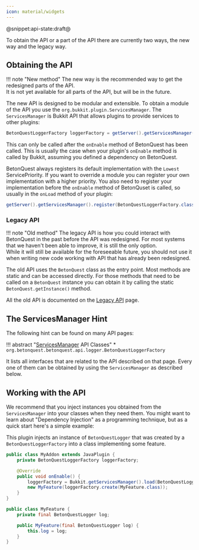 ```yaml
---
icon: material/widgets
---
```

@snippet:api-state:draft@

To obtain the API or a part of the API there are currently two ways, the new way and the legacy way.

## Obtaining the API
!!! note "New method"
    The new way is the recommended way to get the redesigned parts of the API.  
    It is not yet available for all parts of the API, but will be in the future.

The new API is designed to be modular and extensible.
To obtain a module of the API you use the `org.bukkit.plugin.ServicesManager`.
The `ServicesManager` is Bukkit API that allows plugins to provide services to other plugins:

``` Java title="Get a module"
BetonQuestLoggerFactory loggerFactory = getServer().getServicesManager().load(BetonQuestLoggerFactory.class);
```
This can only be called after the `onEnable` method of BetonQuest has been called.
This is usually the case when your plugin's `onEnable` method is called by Bukkit,
assuming you defined a dependency on BetonQuest.

BetonQuest always registers its default implementation with the `Lowest` ServicePriority.
If you want to override a module you can register your own implementation with a higher priority.
You also need to register your implementation before the `onEnable` method of BetonQuset is called,
so usually in the `onLoad` method of your plugin:
``` Java title="Register a module"
getServer().getServicesManager().register(BetonQuestLoggerFactory.class, new MyLoggerFactory(), this, ServicePriority.Normal);
```

### Legacy API
!!! note "Old method"
    The legacy API is how you could interact with BetonQuest in the past before the API was redesigned.
    For most systems that we haven't been able to improve, it is still the only option.  
    While it will still be available for the foreseeable future,
    you should not use it when writing new code working with API that has already been redesigned.

The old API uses the `BetonQuest` class as the entry point.
Most methods are static and can be accessed directly.
For those methods that need to be called on a `BetonQuest` instance
you can obtain it by calling the static `BetonQuest.getInstance()` method. 

All the old API is documented on the [Legacy API](Legacy-API.md) page.

## The ServicesManager Hint
The following hint can be found on many API pages:

!!! abstract "[ServicesManager](Obtaining-API.md) API Classes"
    * `org.betonquest.betonquest.api.logger.BetonQuestLoggerFactory`

It lists all interfaces that are related to the API described on that page.
Every one of them can be obtained by using the `ServicesManager` as described below.

## Working with the API
We recommend that you inject instances you obtained from the `ServicesManager` into your classes when they need them.
You might want to learn about "Dependency Injection" as a programming technique,
but as a quick start here's a simple example:

This plugin injects an instance of `BetonQuestLogger` that was created by a `BetonQuestLoggerFactory` into a class implementing some feature.

```java linenums="1"
public class MyAddon extends JavaPlugin {
    private BetonQuestLoggerFactory loggerFactory;

    @Override
    public void onEnable() {
        loggerFactory = Bukkit.getServicesManager().load(BetonQuestLoggerFactory.class);
        new MyFeature(loggerFactory.create(MyFeature.class));
    }
}

public class MyFeature {
    private final BetonQuestLogger log;

    public MyFeature(final BetonQuestLogger log) {
        this.log = log;
    }
}
```
